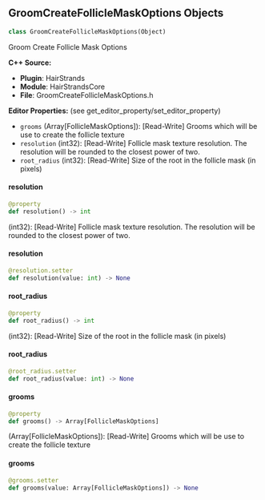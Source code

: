 ## GroomCreateFollicleMaskOptions Objects

```python
class GroomCreateFollicleMaskOptions(Object)
```

Groom Create Follicle Mask Options

**C++ Source:**

- **Plugin**: HairStrands
- **Module**: HairStrandsCore
- **File**: GroomCreateFollicleMaskOptions.h

**Editor Properties:** (see get_editor_property/set_editor_property)

- ``grooms`` (Array[FollicleMaskOptions]):  [Read-Write] Grooms which will be use to create the follicle texture
- ``resolution`` (int32):  [Read-Write] Follicle mask texture resolution. The resolution will be rounded to the closest power of two.
- ``root_radius`` (int32):  [Read-Write] Size of the root in the follicle mask (in pixels)

<a id="unreal.GroomCreateFollicleMaskOptions.resolution"></a>

#### resolution

```python
@property
def resolution() -> int
```

(int32):  [Read-Write] Follicle mask texture resolution. The resolution will be rounded to the closest power of two.

<a id="unreal.GroomCreateFollicleMaskOptions.resolution"></a>

#### resolution

```python
@resolution.setter
def resolution(value: int) -> None
```

<a id="unreal.GroomCreateFollicleMaskOptions.root_radius"></a>

#### root_radius

```python
@property
def root_radius() -> int
```

(int32):  [Read-Write] Size of the root in the follicle mask (in pixels)

<a id="unreal.GroomCreateFollicleMaskOptions.root_radius"></a>

#### root_radius

```python
@root_radius.setter
def root_radius(value: int) -> None
```

<a id="unreal.GroomCreateFollicleMaskOptions.grooms"></a>

#### grooms

```python
@property
def grooms() -> Array[FollicleMaskOptions]
```

(Array[FollicleMaskOptions]):  [Read-Write] Grooms which will be use to create the follicle texture

<a id="unreal.GroomCreateFollicleMaskOptions.grooms"></a>

#### grooms

```python
@grooms.setter
def grooms(value: Array[FollicleMaskOptions]) -> None
```

<a id="unreal.GroomCreateStrandsTexturesOptions"></a>